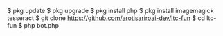 


$ pkg update 
$ pkg upgrade 
$ pkg install php 
$ pkg install imagemagick tesseract
$ git clone https://github.com/arotisariroai-dev/ltc-fun 
$ cd ltc-fun 
$ php bot.php
